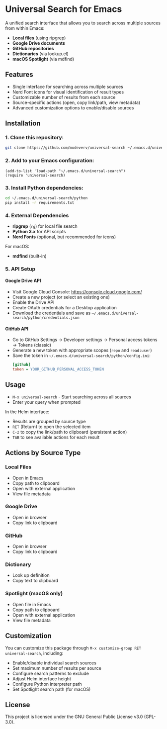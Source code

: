 # Universal Search for Emacs

A unified search interface that allows you to search across multiple sources from within Emacs:

- **Local files** (using ripgrep)
- **Google Drive documents**
- **GitHub repositories**
- **Dictionaries** (via lookup.el)
- **macOS Spotlight** (via mdfind)

## Features

- Single interface for searching across multiple sources
- Nerd Font icons for visual identification of result types
- Customizable number of results from each source
- Source-specific actions (open, copy link/path, view metadata)
- Advanced customization options to enable/disable sources

## Installation

### 1. Clone this repository:
```bash
git clone https://github.com/modeverv/universal-search ~/.emacs.d/universal-search
```

### 2. Add to your Emacs configuration:
```elisp
(add-to-list 'load-path "~/.emacs.d/universal-search")
(require 'universal-search)
```

### 3. Install Python dependencies:
```bash
cd ~/.emacs.d/universal-search/python
pip install -r requirements.txt
```

### 4. External Dependencies

- **ripgrep** (`rg`) for local file search
- **Python 3.x** for API scripts
- **Nerd Fonts** (optional, but recommended for icons)

For macOS:
- **mdfind** (built-in)

### 5. API Setup

#### Google Drive API
- Visit Google Cloud Console: https://console.cloud.google.com/
- Create a new project (or select an existing one)
- Enable the Drive API
- Create OAuth credentials for a Desktop application
- Download the credentials and save as `~/.emacs.d/universal-search/python/credentials.json`

#### GitHub API
- Go to GitHub Settings → Developer settings → Personal access tokens → Tokens (classic)
- Generate a new token with appropriate scopes (`repo` and `read:user`)
- Save the token in `~/.emacs.d/universal-search/python/config.ini`:
  ```ini
  [github]
  token = YOUR_GITHUB_PERSONAL_ACCESS_TOKEN
  ```

## Usage

- `M-x universal-search` - Start searching across all sources
- Enter your query when prompted

In the Helm interface:
- Results are grouped by source type
- `RET` (Return) to open the selected item
- `C-z` to copy the link/path to clipboard (persistent action)
- `TAB` to see available actions for each result

## Actions by Source Type

### Local Files
- Open in Emacs
- Copy path to clipboard
- Open with external application
- View file metadata

### Google Drive
- Open in browser
- Copy link to clipboard

### GitHub
- Open in browser
- Copy link to clipboard

### Dictionary
- Look up definition
- Copy text to clipboard

### Spotlight (macOS only)
- Open file in Emacs
- Copy path to clipboard
- Open with external application
- View file metadata

## Customization

You can customize this package through `M-x customize-group RET universal-search`, including:

- Enable/disable individual search sources
- Set maximum number of results per source
- Configure search patterns to exclude
- Adjust Helm interface height
- Configure Python interpreter path
- Set Spotlight search path (for macOS)

## License
            
This project is licensed under the GNU General Public License v3.0 (GPL-3.0).

